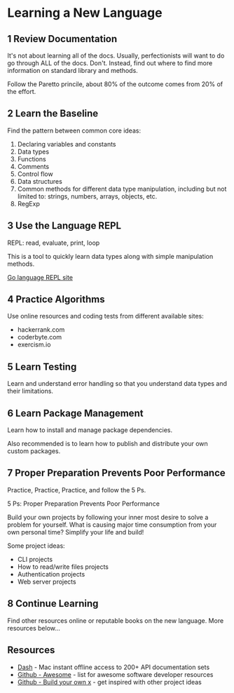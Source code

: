 # Learning a New Language

## 1 Review Documentation

It's not about learning all of the docs. Usually, perfectionists will want to do go through ALL of the docs. Don't. Instead, find out where to find more information on standard library and methods.

Follow the Paretto princile, about 80% of the outcome comes from 20% of the effort.

## 2 Learn the Baseline

Find the pattern between common core ideas:

1. Declaring variables and constants
2. Data types
3. Functions
4. Comments
5. Control flow
6. Data structures
7. Common methods for different data type manipulation, including but not limited to: strings, numbers, arrays, objects, etc.
8. RegExp

## 3 Use the Language REPL

REPL: read, evaluate, print, loop

This is a tool to quickly learn data types along with simple manipulation methods.

[Go language REPL site](https://repl.it/languages/go)

## 4 Practice Algorithms

Use online resources and coding tests from different available sites:

* hackerrank.com
* coderbyte.com
* exercism.io

## 5 Learn Testing

Learn and understand error handling so that you understand data types and their limitations.

## 6 Learn Package Management

Learn how to install and manage package dependencies.

Also recommended is to learn how to publish and distribute your own custom packages.

## 7 Proper Preparation Prevents Poor Performance

Practice, Practice, Practice, and follow the 5 Ps.

5 Ps: Proper Preparation Prevents Poor Performance

Build your own projects by following your inner most desire to solve a problem for yourself. What is causing major time consumption from your own personal time? Simplify your life and build!

Some project ideas:

* CLI projects
* How to read/write files projects
* Authentication projects
* Web server projects

## 8 Continue Learning

Find other resources online or reputable books on the new language. More resources below...

## Resources

* [Dash](https://kapeli.com/dash) - Mac instant offline access to 200+ API documentation sets
* [Github - Awesome](https://github.com/sindresorhus/awesome) - list for awesome software developer resources
* [Github - Build your own x](https://github.com/danistefanovic/build-your-own-x) - get inspired with other project ideas
